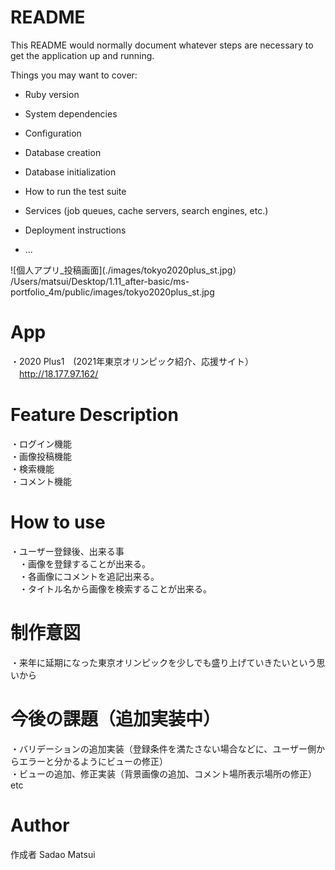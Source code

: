 # README

This README would normally document whatever steps are necessary to get the
application up and running.

Things you may want to cover:

* Ruby version

* System dependencies

* Configuration

* Database creation

* Database initialization

* How to run the test suite

* Services (job queues, cache servers, search engines, etc.)

* Deployment instructions

* ...

![個人アプリ_投稿画面](./images/tokyo2020plus_st.jpg）<br>
/Users/matsui/Desktop/1.11_after-basic/ms-portfolio_4m/public/images/tokyo2020plus_st.jpg

# App<br>
・2020 Plus1　(2021年東京オリンピック紹介、応援サイト）<br>
　http://18.177.97.162/

# Feature Description<br>
・ログイン機能<br>
・画像投稿機能<br>
・検索機能<br>
・コメント機能<br>

# How to use<br>
・ユーザー登録後、出来る事<br>
　・画像を登録することが出来る。<br>
　・各画像にコメントを追記出来る。<br>
　・タイトル名から画像を検索することが出来る。<br>

# 制作意図<br>
・来年に延期になった東京オリンピックを少しでも盛り上げていきたいという思いから<br>

# 今後の課題（追加実装中）<br>
・バリデーションの追加実装（登録条件を満たさない場合などに、ユーザー側からエラーと分かるようにビューの修正）<br>
・ビューの追加、修正実装（背景画像の追加、コメント場所表示場所の修正）<br>
etc

# Author
作成者 Sadao Matsui
